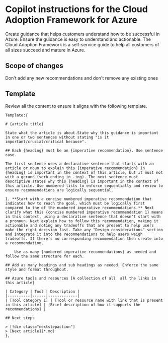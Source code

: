 # Copilot instructions for the Cloud Adoption Framework for Azure
Create guidance that helps customers understand how to be successful in Azure.
Ensure the guidance is easy to understand and actionable.
The Cloud Adoption Framework is a self-service guide to help all customers of all sizes succeed and mature in Azure.

## Scope of changes

Don't add any new recommendations and don't remove any existing ones

## Template
Review all the content to ensure it aligns with the following template. 

    Template:{

    # {article title}

    State what the article is about.State why this guidance is important in one or two sentences without stating "is it important/crucial/critical because".

    ## Each {heading} must be an {imperative recommendation}. Use sentence case.

    The first sentence uses a declarative sentence that starts with an article or noun to explain this {imperative recommendation} in {heading} is important in the context of this article, but it must not with a gerund (verb ending in -ing). The next sentence must descriptive states why this {heading} is important in the context of this article. Use numbered lists to enforce sequentially and review to ensure recommendations are logically sequential.

    1. **Start with a concise numbered imperative recommendation that indicates how to reach the goal, which must be logically first compared to the of the numbered imperative recommendations.** Next clarify what this {concise numbered imperative recommendation 1} means in this context, using a declarative sentence that doesn't start with a pronoun. Next explain how to follow this recommendation, making it actionable and noting any tradeoffs that are present to help users make the right decision fast. Take any "Design considerations" section and integrate it into the recommendations to help users weigh tradeoffs. If there's no corresponding recommendation then create into a recommendation.

        Use as many {numbered imperative recommendations} as needed and follow the same structure for each.

    ## Add as many headings and sub headings as needed. Enforce the same style and format throughout.

    ## Azure tools and resources [A collection of all  all the links in this article]

    | Category | Tool | Description |
    |----------|------|-------------|
    | [Tool category 1] | [Tool or resource name with link that is present in this article] | [Brief description of how it supports the recommendations] |

    ## Next steps
    
    > [!div class="nextstepaction"]
    > [Next article](*.md)
    },
